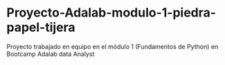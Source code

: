 # Proyecto-Adalab-modulo-1-piedra-papel-tijera
Proyecto trabajado en equipo en el módulo 1 (Fundamentos de Python) en Bootcamp Adalab data Analyst
